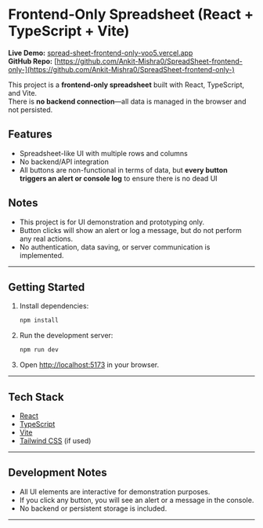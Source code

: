 # Frontend-Only Spreadsheet (React + TypeScript + Vite)

**Live Demo:** [spread-sheet-frontend-only-voo5.vercel.app](https://spread-sheet-frontend-only-voo5.vercel.app)  
**GitHub Repo:** [https://github.com/Ankit-Mishra0/SpreadSheet-frontend-only-](https://github.com/Ankit-Mishra0/SpreadSheet-frontend-only-)

This project is a **frontend-only spreadsheet** built with React, TypeScript, and Vite.  
There is **no backend connection**—all data is managed in the browser and not persisted.

## Features

- Spreadsheet-like UI with multiple rows and columns
- No backend/API integration
- All buttons are non-functional in terms of data, but **every button triggers an alert or console log** to ensure there is no dead UI

## Notes

- This project is for UI demonstration and prototyping only.
- Button clicks will show an alert or log a message, but do not perform any real actions.
- No authentication, data saving, or server communication is implemented.

---

## Getting Started

1. Install dependencies:

   ```sh
   npm install
   ```

2. Run the development server:

   ```sh
   npm run dev
   ```

3. Open [http://localhost:5173](http://localhost:5173) in your browser.

---

## Tech Stack

- [React](https://react.dev/)
- [TypeScript](https://www.typescriptlang.org/)
- [Vite](https://vitejs.dev/)
- [Tailwind CSS](https://tailwindcss.com/) (if used)

---

## Development Notes

- All UI elements are interactive for demonstration purposes.
- If you click any button, you will see an alert or a message in the console.
- No backend or persistent storage is included.

---